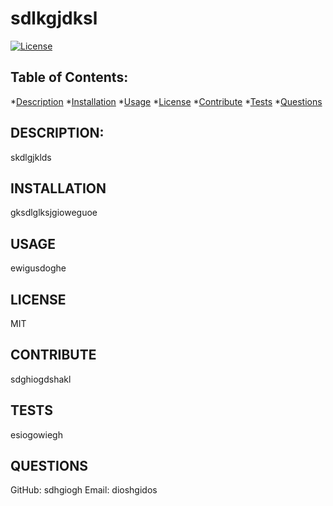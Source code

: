 
# sdlkgjdksl
[![License](https://img.shields.io/static/v1?label=license&message=MIT&color=success)](https://github.com/lindsaymorris813/ReadMeGenerator)

## Table of Contents:
*[Description](#description)
*[Installation](#installation)
*[Usage](#usage)
*[License](#license)
*[Contribute](#contribute)
*[Tests](#tests)
*[Questions](#questions)

## DESCRIPTION:

skdlgjklds

## INSTALLATION

gksdlglksjgioweguoe

## USAGE

ewigusdoghe

## LICENSE

MIT

## CONTRIBUTE

sdghiogdshakl

## TESTS

esiogowiegh

## QUESTIONS

GitHub: sdhgiogh
Email: dioshgidos
